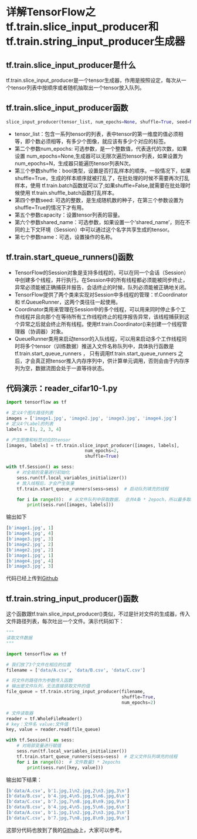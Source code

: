 # 详解TensorFlow之tf.train.slice_input_producer和tf.train.string_input_producer生成器
## tf.train.slice_input_producer是什么
tf.train.slice_input_producer是一个tensor生成器，作用是按照设定，每次从一个tensor列表中按顺序或者随机抽取出一个tensor放入队列。 

## tf.train.slice_input_producer函数
```python
slice_input_producer(tensor_list, num_epochs=None, shuffle=True, seed=None, capacity=32, shared_name=None, name=None)
```
- tensor_list：包含一系列tensor的列表，表中tensor的第一维度的值必须相等，即个数必须相等，有多少个图像，就应该有多少个对应的标签。
- 第二个参数num_epochs: 可选参数，是一个整数值，代表迭代的次数，如果设置 num_epochs=None,生成器可以无限次遍历tensor列表，如果设置为 num_epochs=N，生成器只能遍历tensor列表N次。 
- 第三个参数shuffle：bool类型，设置是否打乱样本的顺序。一般情况下，如果shuffle=True，生成的样本顺序就被打乱了，在批处理的时候不需要再次打乱样本，使用 tf.train.batch函数就可以了;如果shuffle=False,就需要在批处理时候使用 tf.train.shuffle_batch函数打乱样本。
- 第四个参数seed: 可选的整数，是生成随机数的种子，在第三个参数设置为shuffle=True的情况下才有用。
- 第五个参数capacity：设置tensor列表的容量。
- 第六个参数shared_name：可选参数，如果设置一个‘shared_name’，则在不同的上下文环境（Session）中可以通过这个名字共享生成的tensor。
- 第七个参数name：可选，设置操作的名称。

## tf.train.start_queue_runners()函数
- TensorFlow的Session对象是支持多线程的，可以在同一个会话（Session）中创建多个线程，并行执行。在Session中的所有线程都必须能被同步终止，异常必须能被正确捕获并报告，会话终止的时候，队列必须能被正确地关闭。 
- TensorFlow提供了两个类来实现对Session中多线程的管理：tf.Coordinator和 tf.QueueRunner，这两个类往往一起使用。
- Coordinator类用来管理在Session中的多个线程，可以用来同时停止多个工作线程并且向那个在等待所有工作线程终止的程序报告异常，该线程捕获到这个异常之后就会终止所有线程。使用tf.train.Coordinator()来创建一个线程管理器（协调器）对象。
- QueueRunner类用来启动tensor的入队线程，可以用来启动多个工作线程同时将多个tensor（训练数据）推送入文件名称队列中，具体执行函数是 tf.train.start_queue_runners ， 只有调用tf.train.start_queue_runners 之后，才会真正把tensor推入内存序列中，供计算单元调用，否则会由于内存序列为空，数据流图会处于一直等待状态。

## 代码演示：reader_cifar10-1.py
```python
import tensorflow as tf

# 定义4个图片路径列表
images = ['image1.jpg', 'image2.jpg', 'image3.jpg', 'image4.jpg']
# 定义4个Label的列表
labels = [1, 2, 3, 4]

# 产生图像和标签对应的tensor
[images, labels] = tf.train.slice_input_producer([images, labels],
                              num_epochs=2,
                              shuffle=True)

with tf.Session() as sess:
    # 对全局的变量进行初始化
    sess.run(tf.local_variables_initializer())
    # 放入线程后，才会产生张量
    tf.train.start_queue_runners(sess=sess)  # 启动队列填充的线程

    for i in range(8):  # 从文件队列中获取数据， 总共4条 * 2epoch，所以最多取8条
        print(sess.run([images, labels]))
```
输出如下
```python
[b'image1.jpg', 1]
[b'image4.jpg', 4]
[b'image3.jpg', 3]
[b'image2.jpg', 2]
[b'image2.jpg', 2]
[b'image1.jpg', 1]
[b'image4.jpg', 4]
[b'image3.jpg', 3]
```
代码已经上传到[Github](https://github.com/cwyd0822/cifar10-tensorflow-read-write/blob/master/reader_cifar10-1.py)

## tf.train.string_input_producer()函数
这个函数跟tf.train.slice_input_producer()类似，不过是针对文件的生成器，传入文件路径列表，每次吐出一个文件。演示代码如下：
```python
"""
读取文件数据
"""

import tensorflow as tf

# 我们放了3个文件在相应的位置
filename = ['data/A.csv', 'data/B.csv', 'data/C.csv']

# 将文件的路径作为参数传入函数
# 输出是文件队列，无法直接获取文件的值
file_queue = tf.train.string_input_producer(filename,
                                            shuffle=True,
                                            num_epochs=2)

# 文件读取器
reader = tf.WholeFileReader()
# key：文件名 value:文件值
key, value = reader.read(file_queue)

with tf.Session() as sess:
    # 对局部变量进行赋值
    sess.run(tf.local_variables_initializer())
    tf.train.start_queue_runners(sess=sess)  # 定义文件队列填充的线程
    for i in range(6):  # 文件数量3 * 2epochs
        print(sess.run([key, value]))
```
输出如下结果：
```python
[b'data/A.csv', b'1.jpg,1\n2.jpg,2\n3.jpg,3\n']
[b'data/B.csv', b'4.jpg,4\n5.jpg,5\n6.jpg,6\n']
[b'data/C.csv', b'7.jpg,7\n8.jpg,8\n9.jpg,9\n']
[b'data/B.csv', b'4.jpg,4\n5.jpg,5\n6.jpg,6\n']
[b'data/A.csv', b'1.jpg,1\n2.jpg,2\n3.jpg,3\n']
[b'data/C.csv', b'7.jpg,7\n8.jpg,8\n9.jpg,9\n']
```
这部分代码也放到了我的[Github](https://github.com/cwyd0822/cifar10-tensorflow-read-write/blob/master/reader_cifar10-2.py)上，大家可以参考。

